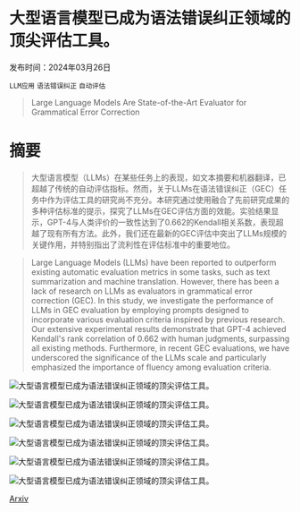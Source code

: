 # 大型语言模型已成为语法错误纠正领域的顶尖评估工具。

发布时间：2024年03月26日

`LLM应用` `语法错误纠正` `自动评估`

> Large Language Models Are State-of-the-Art Evaluator for Grammatical Error Correction

# 摘要

> 大型语言模型（LLMs）在某些任务上的表现，如文本摘要和机器翻译，已超越了传统的自动评估指标。然而，关于LLMs在语法错误纠正（GEC）任务中作为评估工具的研究尚不充分。本研究通过使用融合了先前研究成果的多种评估标准的提示，探究了LLMs在GEC评估方面的效能。实验结果显示，GPT-4与人类评价的一致性达到了0.662的Kendall相关系数，表现超越了现有所有方法。此外，我们还在最新的GEC评估中突出了LLMs规模的关键作用，并特别指出了流利性在评估标准中的重要地位。

> Large Language Models (LLMs) have been reported to outperform existing automatic evaluation metrics in some tasks, such as text summarization and machine translation. However, there has been a lack of research on LLMs as evaluators in grammatical error correction (GEC). In this study, we investigate the performance of LLMs in GEC evaluation by employing prompts designed to incorporate various evaluation criteria inspired by previous research. Our extensive experimental results demonstrate that GPT-4 achieved Kendall's rank correlation of 0.662 with human judgments, surpassing all existing methods. Furthermore, in recent GEC evaluations, we have underscored the significance of the LLMs scale and particularly emphasized the importance of fluency among evaluation criteria.

![大型语言模型已成为语法错误纠正领域的顶尖评估工具。](../../../paper_images/2403.17540/x1.png)

![大型语言模型已成为语法错误纠正领域的顶尖评估工具。](../../../paper_images/2403.17540/radar_seedaE.png)

![大型语言模型已成为语法错误纠正领域的顶尖评估工具。](../../../paper_images/2403.17540/radar_seedaS.png)

![大型语言模型已成为语法错误纠正领域的顶尖评估工具。](../../../paper_images/2403.17540/x2.png)

![大型语言模型已成为语法错误纠正领域的顶尖评估工具。](../../../paper_images/2403.17540/x3.png)

![大型语言模型已成为语法错误纠正领域的顶尖评估工具。](../../../paper_images/2403.17540/x4.png)

[Arxiv](https://arxiv.org/abs/2403.17540)